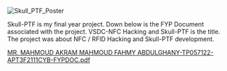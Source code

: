 ![Skull_PTF_Poster](https://user-images.githubusercontent.com/70053073/193463649-2c591b13-a537-4533-b84a-c686426c5814.png)



Skull-PTF is my final year project. Down below is the FYP Document associated with the project. VSDC-NFC Hacking and Skull-PTF is the title. The project was about NFC / RFID Hacking and Skull-PTF development.

[MR. MAHMOUD AKRAM MAHMOUD FAHMY ABDULGHANY-TP057122-APT3F2111CYB-FYPDOC.pdf](https://github.com/ReTnUh-J/Skull-PTF/files/9692932/MR.MAHMOUD.AKRAM.MAHMOUD.FAHMY.ABDULGHANY-TP057122-APT3F2111CYB-FYPDOC.pdf)
